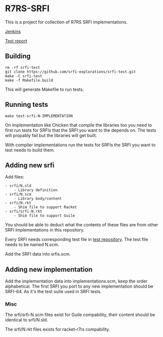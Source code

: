 # R7RS-SRFI

This is a project for collection of R7RS SRFI implementations.

[Jenkins](https://jenkins.scheme.org/job/r7rs/job/r7rs-srfi/)

[Test report](https://jenkins.scheme.org/job/r8rs/job/r7rs-srfi/job/main/R7RS-SRFI_20Test_20Report)

## Building

    rm -rf srfi-test
    git clone https://github.com/srfi-explorations/srfi-test.git
    make -C srfi-test
    make -f Makefile.build

This will generate Makefile to run tests.

## Running tests

    make test-srfi-N-IMPLEMENTATION

On implementation like Chicken that compile the libraries too you need to first run tests for
SRFIs that the SRFI you want to the depends on. The tests will propably fail but the libraries will
get built.

With compiler implementations run the tests for SRFIs the SRFI you want to test needs to build them.

## Adding new srfi

Add files:

    - srfi/N.sld
        - Library definition
    - srfi/N.scm
        - Library body/content
    - srfi/N.rkt
        - Shim file to support Racket
    - srfi/srfi-N.rkt
        - Shim file to support Guile


You should be able to deduct what the contents of these files are from other SRFI implementations
in this repository.

Every SRFI needs corresponding test file in [test repository](https://github.com/srfi-explorations/srfi-test).
The test file needs to be named N.scm.

Add the SRFI data into srfis.scm.

## Adding new implementation

Add the implementation data into implementations.scm, keep the order alphabetical.
The first SRFI you port to any new implementation should be SRFI-64. As it's the test suite used
in SRFI tests.

### Misc

The srfi/srfi-N.scm files exist for Guile compability, their content should be identical to
srfi/N.sld.

The srfi/N.rkt files exists for racket-r7rs compability.
